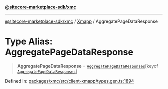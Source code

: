 [**@sitecore-marketplace-sdk/xmc**](../../../../README.md)

***

[@sitecore-marketplace-sdk/xmc](../../../../README.md) / [Xmapp](../README.md) / AggregatePageDataResponse

# Type Alias: AggregatePageDataResponse

> **AggregatePageDataResponse** = [`AggregatePageDataResponses`](AggregatePageDataResponses.md)\[keyof [`AggregatePageDataResponses`](AggregatePageDataResponses.md)\]

Defined in: [packages/xmc/src/client-xmapp/types.gen.ts:1894](https://github.com/Sitecore/marketplace-sdk/blob/893df143248e67d8c66e942a96045542130259a0/packages/xmc/src/client-xmapp/types.gen.ts#L1894)
